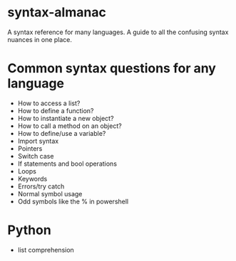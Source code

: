 # syntax-almanac
A syntax reference for many languages. A guide to all the confusing syntax nuances in one place.

# Common syntax questions for any language
- How to access a list?
- How to define a function?
- How to instantiate a new object?
- How to call a method on an object?
- How to define/use a variable?
- Import syntax
- Pointers
- Switch case
- If statements and bool operations
- Loops
- Keywords
- Errors/try catch
- Normal symbol usage
- Odd symbols like the % in powershell

# Python
- list comprehension
